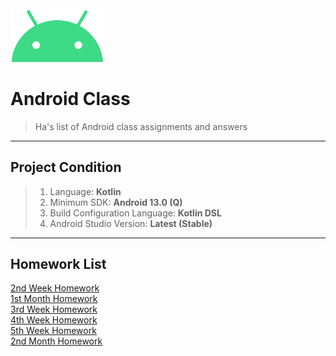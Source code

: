 <img src="./README/ic_android.png" width="150px">

# Android Class
> Ha's list of Android class assignments and answers
---
## Project Condition
> 1. Language: <b>Kotlin</b>
> 2. Minimum SDK: <b>Android 13.0 (Q)</b>
> 3. Build Configuration Language: <b>Kotlin DSL</b>
> 4. Android Studio Version: <b>Latest (Stable)</b>
---
## Homework List
[2nd Week Homework](./Week_02/README.md)<br>
[1st Month Homework](./Month_01_Base_Code/README.md)<br>
[3rd Week Homework](./Week_03/README.md)<br>
[4th Week Homework](./Week_04/README.md)<br>
[5th Week Homework](./Week_05/README.md)<br>
[2nd Month Homework](./Month_02_Base_Code/README.md)<br>